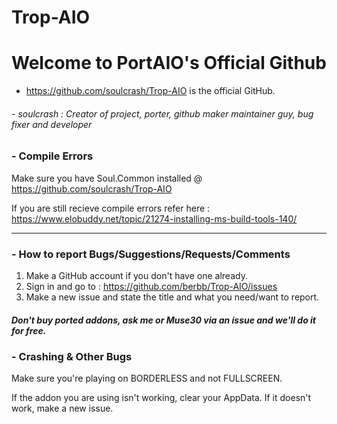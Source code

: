 # Trop-AIO

# Welcome to PortAIO's Official Github
- https://github.com/soulcrash/Trop-AIO is the official GitHub.


###### - soulcrash : Creator of project, porter, github maker maintainer guy, bug fixer and developer




### - Compile Errors
Make sure you have Soul.Common installed @ https://github.com/soulcrash/Trop-AIO

If you are still recieve compile errors refer here : https://www.elobuddy.net/topic/21274-installing-ms-build-tools-140/

---

### - How to report Bugs/Suggestions/Requests/Comments
1. Make a GitHub account if you don't have one already.
2. Sign in and go to : https://github.com/berbb/Trop-AIO/issues
3. Make a new issue and state the title and what you need/want to report.



##### Don't buy ported addons, ask me or Muse30 via an issue and we'll do it for free.

### - Crashing & Other Bugs
Make sure you're playing on BORDERLESS and not FULLSCREEN.

If the addon you are using isn't working, clear your AppData. If it doesn't work, make a new issue.

